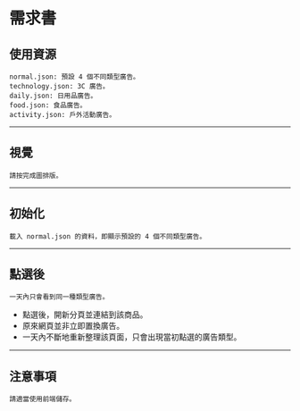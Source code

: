 # 需求書

## 使用資源

```text
normal.json: 預設 4 個不同類型廣告。
technology.json: 3C 廣告。
daily.json: 日用品廣告。
food.json: 食品廣告。
activity.json: 戶外活動廣告。
```

---

## 視覺

```text
請按完成圖排版。
```

---

## 初始化

```text
載入 normal.json 的資料，即顯示預設的 4 個不同類型廣告。
```

---

## 點選後

```text
一天內只會看到同一種類型廣告。
```

- 點選後，開新分頁並連結到該商品。
- 原來網頁並非立即置換廣告。
- 一天內不斷地重新整理該頁面，只會出現當初點選的廣告類型。

---

## 注意事項

```text
請適當使用前端儲存。
```